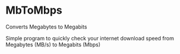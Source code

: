 # MbToMbps
Converts Megabytes to Megabits 

Simple  program to quickly check your internet download speed from Megabytes (MB/s) to Megabits (Mbps)

